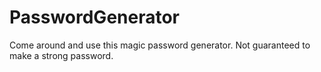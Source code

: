 # PasswordGenerator
Come around and use this magic password generator. Not guaranteed to make a strong password.
